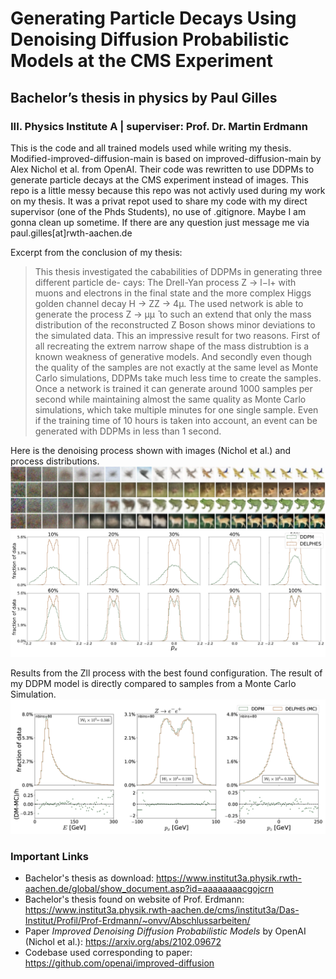 # Generating Particle Decays Using Denoising Diffusion Probabilistic Models at the CMS Experiment
## Bachelor’s thesis in physics by Paul Gilles
### III. Physics Institute A | superviser: Prof. Dr. Martin Erdmann

This is the code and all trained models used while writing my thesis. Modified-improved-diffusion-main is based on improved-diffusion-main by Alex Nichol et al. from OpenAI. Their code was rewritten to use DDPMs to generate particle decays at the CMS experiment instead of images. This repo is a little messy because this repo was not activly used during my work on my thesis. It was a privat repot used to share my code with my direct supervisor (one of the Phds Students), no use of .gitignore. Maybe I am gonna clean up sometime. If there are any question just message me via paul.gilles[at]rwth-aachen.de


Excerpt from the conclusion of my thesis:

>This thesis investigated the cababilities of DDPMs in generating three different particle de- cays: The Drell-Yan process Z → l−l+ with muons and electrons in the final state and the more complex Higgs golden channel decay H → ZZ → 4μ.
The used network is able to generate the process Z → μμ ̄ to such an extend that only the mass distribution of the reconstructed Z Boson shows minor deviations to the simulated data. This an impressive result for two reasons. 
First of all recreating the extrem narrow shape of the mass distrubtion is a known weakness of generative models. 
And secondly even though the quality of the samples are not exactly at the same level as Monte Carlo simulations, DDPMs take much less time to create the samples. 
Once a network is trained it can generate around 1000 samples per second while maintaining almost the same quality as Monte Carlo simulations, 
which take multiple minutes for one single sample. Even if the training time of 10 hours is taken into account, an event can be generated with DDPMs in less than 1 second.


Here is the denoising process shown with images (Nichol et al.) and process distributions. 
![Denoising Process with Images](DenoisingCIFAR10.png)
![Denoising Process with Process Distributions](Zll_denoising_fermi.png)


Results from the Zll process with the best found configuration. The result of my DDPM model is directly compared to samples from a Monte Carlo Simulation. 
![Zll](Zll_electrons_best_E.png)

### Important Links
- Bachelor's thesis as download: https://www.institut3a.physik.rwth-aachen.de/global/show_document.asp?id=aaaaaaaacgojcrn
- Bachelor's thesis found on website of Prof. Erdmann: https://www.institut3a.physik.rwth-aachen.de/cms/institut3a/Das-Institut/Profil/Prof-Erdmann/~onvv/Abschlussarbeiten/
- Paper _Improved Denoising Diffusion Probabilistic Models_ by OpenAI (Nichol et al.): https://arxiv.org/abs/2102.09672
- Codebase used corresponding to paper: https://github.com/openai/improved-diffusion
